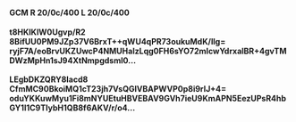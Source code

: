 #### GCM R 20/0c/400 L 20/0c/400
**t8HKlKlW0Ugvp/R2**<br/>**8BifUU0PM9JZp37V6BrxT++qWU4qPR73oukuMdK/Ilg=**<br/>**ryjF7A/eoBrvUKZUwcP4NMUHalzLqg0FH6sYO72mIcwYdrxalBR+4gvTMDWzMpHn1sJ94XtNmpgdsml0...**<br/><br/>
**LEgbDKZQRY8Iacd8**<br/>**CfmMC90BkoiMQ1cT23jh7VsQGlVBAPWVP0p8i9rIJ+4=**<br/>**oduYKKuwMyu1Fi8mNYUEtuHBVEBAV9GVh7ieU9KmAPN5EezUPsR4hbGY1l1C9TIybH1QB8f6AKV/r/o4...**